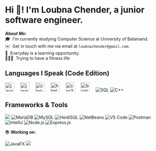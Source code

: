 
</div>
<div>
  <h1>
    Hi 👋! I'm Loubna Chender, a junior software engineer.
  </h1>
</div>


<b>*About Me*:</b> \
  🎓 &nbsp;I'm currently studying Computer Science at University of Balamand.\
  ✉️ &nbsp;Get in touch with me via email at ```loubnachender@gmail.com```.\
  🌱 &nbsp;Everyday is a learning opportunity.\
  🏃🏻‍♀️  &nbsp;Trying to have a fitness life


 <h2>Languages I Speak (Code Edition)</h2>
<div align="left">
 
  <img src="https://cdn.jsdelivr.net/gh/devicons/devicon/icons/java/java-original.svg" height="30" alt="java logo"  />
  <img width="12" />
  <img src="https://cdn.jsdelivr.net/gh/devicons/devicon/icons/javascript/javascript-original.svg" height="30" alt="javascript logo"  />
  <img width="12" />
  <img src="https://cdn.jsdelivr.net/gh/devicons/devicon/icons/c/c-original.svg" height="30" alt="c logo"  />
  <img width="12" />
  <img src="https://cdn.jsdelivr.net/gh/devicons/devicon/icons/html5/html5-original.svg" height="30" alt="html5 logo"  />
  <img width="12" />
  <img src="https://cdn.jsdelivr.net/gh/devicons/devicon/icons/css3/css3-original.svg" height="30" alt="css3 logo"  />
  <img width="12" />
  <img src="https://cdn.jsdelivr.net/gh/devicons/devicon/icons/bootstrap/bootstrap-original.svg" height="30" alt="bootstrap logo"  />
  <img width="12" />
   <img src="https://img.shields.io/badge/SQL-4479A1?style=for-the-badge&logo=sql&logoColor=white" alt="SQL"/>
    <img src="https://img.shields.io/badge/C++-00599C?style=for-the-badge&logo=c%2B%2B&logoColor=white" alt="C++"/>
</div>

 <h2>Frameworks & Tools</h2>
   <img src="https://img.shields.io/badge/-GitHub-000000?style=flat&logo=github&logoColor=000000&labelColor=ffffff"/>
  <img src="https://img.shields.io/badge/MariaDB-003545?style=for-the-badge&logo=mariadb&logoColor=white" alt="MariaDB"/>
  <img src="https://img.shields.io/badge/MySQL-4479A1?style=for-the-badge&logo=mysql&logoColor=white" alt="MySQL"/>
  <img src="https://img.shields.io/badge/HeidiSQL-1D5C5C?style=for-the-badge&logo=heidisql&logoColor=white" alt="HeidiSQL"/>
  <img src="https://img.shields.io/badge/NetBeans-00556A?style=for-the-badge&logo=netbeans&logoColor=white" alt="NetBeans"/>
  <img src="https://img.shields.io/badge/VS_Code-007ACC?style=for-the-badge&logo=visual-studio-code&logoColor=white" alt="VS Code"/>
  <img src="https://img.shields.io/badge/Postman-FF6C37?style=for-the-badge&logo=postman&logoColor=white" alt="Postman"/>
  <img src="https://img.shields.io/badge/IntelliJ_IDEA-000000?style=for-the-badge&logo=intellij-idea&logoColor=white" alt="IntelliJ"/>
  <img src="https://img.shields.io/badge/Node.js-339933?style=for-the-badge&logo=node.js&logoColor=white" alt="Node.js"/>
  <img src="https://img.shields.io/badge/Express.js-000000?style=for-the-badge&logo=express&logoColor=white" alt="Express.js"/>

  📚 **Working on:** <br>
  
 <img src="https://img.shields.io/badge/JavaFX-5A2E0B?style=for-the-badge&logo=java&logoColor=white" alt="JavaFX"/>
 <img src="https://img.shields.io/badge/-React-000000?style=flat&logo=react"/>

